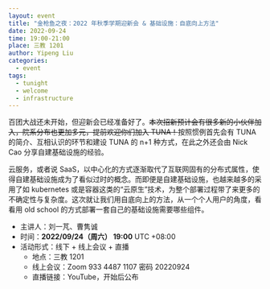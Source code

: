```yaml
---
layout: event
title: "金枪鱼之夜：2022 年秋季学期迎新会 & 基础设施：自底向上方法"
date: 2022-09-24
time: 19:00-21:00
place: 三教 1201
author: Yipeng Liu
categories:
  - event
tags:
  - tunight
  - welcome
  - infrastructure
---
```


百团大战还未开始，但迎新会已经准备好了。~~本次招新预计会有很多新的小伙伴加入，院系分布也更加多元，提前欢迎你们加入 TUNA！~~按照惯例首先会有 TUNA 的简介、互相认识的环节和建设 TUNA 的 n+1 种方式，在此之外还会由 Nick Cao 分享自建基础设施的经验。

云服务，或者说 SaaS，以中心化的方式逐渐取代了互联网固有的分布式属性，使得自建基础设施成为了看似过时的概念。而即便是自建基础设施，也越来越多的采用了如 kubernetes 或是容器这类的“云原生”技术，为整个部署过程带了来更多的不确定性与复杂度。这次就让我们用自底向上的方法，从一个个人用户的角度，看看用 old school 的方式部署一套自己的基础设施需要哪些组件。

* 主讲人：刘一芃、曹隽诚
* 时间：**2022/09/24（周六） 19:00** UTC +08:00
* 活动形式：线下 + 线上会议 + 直播
  * 地点：三教 1201
  * 线上会议：Zoom 933 4487 1107 密码 20220924
  * 直播链接：YouTube，开始后公布
